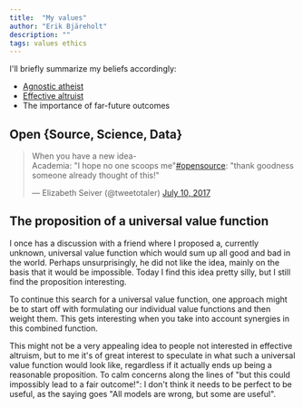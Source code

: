 ```yaml
---
title:  "My values"
author: "Erik Bjäreholt"
description: ""
tags: values ethics
---
```


I'll briefly summarize my beliefs accordingly:

 - [Agnostic atheist](https://en.wikipedia.org/wiki/Agnostic_atheism)
 - [Effective altruist](https://en.wikipedia.org/wiki/Effective_altruism)
 - The importance of far-future outcomes


## Open {Source, Science, Data}

<blockquote class="twitter-tweet" data-lang="en"><p lang="en" dir="ltr">When you have a new idea-<br>Academia: &quot;I hope no one scoops me&quot;<a href="https://twitter.com/hashtag/opensource?src=hash">#opensource</a>: &quot;thank goodness someone already thought of this!&quot;</p>&mdash; Elizabeth Seiver (@tweetotaler) <a href="https://twitter.com/tweetotaler/status/884412302098915329">July 10, 2017</a></blockquote>
<script async src="//platform.twitter.com/widgets.js" charset="utf-8"></script>

<!--
<blockquote class="twitter-tweet" data-lang="en"><p lang="en" dir="ltr">Regular academic vs <a href="https://twitter.com/hashtag/openscience?src=hash">#openscience</a> in a nutshell. <a href="https://t.co/7PoyY0k2ZK">https://t.co/7PoyY0k2ZK</a></p>&mdash; Titus Brown (@ctitusbrown) <a href="https://twitter.com/ctitusbrown/status/884412442075217923">July 10, 2017</a></blockquote>
<script async src="//platform.twitter.com/widgets.js" charset="utf-8"></script>
-->

## The proposition of a universal value function

I once has a discussion with a friend where I proposed a, currently unknown, universal value function which would sum up all good and bad in the world. Perhaps unsurprisingly, he did not like the idea, mainly on the basis that it would be impossible. Today I find this idea pretty silly, but I still find the proposition interesting.

To continue this search for a universal value function, one approach might be to start off with formulating our individual value functions and then weight them. This gets interesting when you take into account synergies in this combined function.

This might not be a very appealing idea to people not interested in effective altruism, but to me it's of great interest to speculate in what such a universal value function would look like, regardless if it actually ends up being a reasonable proposition. To calm concerns along the lines of "but this could impossibly lead to a fair outcome!": I don't think it needs to be perfect to be useful, as the saying goes "All models are wrong, but some are useful".
